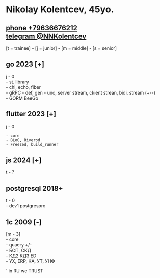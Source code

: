# Nikolay Kolentcev, 45yo. 

[phone +79636676212](!tel:+79636676212)  
[telegram @NNKolentcev](!https:\t.me\@NNKolentcev) 
---
[t = trainee] - [j = junior] - [m = middle] - [s = senior]  

## **go** 2023 [+]   
j - 0  
    - st. library  
    - chi, echo, fiber  
    - gRPC - def, gen - uno, server stream, ckient strean, bidi. stream (+--)  
    - GORM BeeGo  

## **flutter** 2023 [+]  
j - 0

    - core  
    - BLoC, Riverod  
    - Freezed, build_runner  

## **js** 2024 [+]  
t - ?

## **postgresql** 2018+  
t - 0  
    - dev1 postgrespro  

## **1c** 2009 [-]  
[m - 3]  
    - core  
    - quaery +/-  
    - БСП, СКД  
    - КД2 КД3 ED  
    - УХ, ERP, KA, УТ, УНФ  

` in RU we TRUST